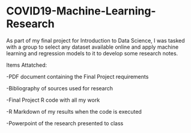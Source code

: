 # COVID19-Machine-Learning-Research

As part of my final project for Introduction to Data Science, I was tasked with a group to select any dataset available online and apply machine learning and regression models to it to develop some research notes.

Items Attatched:

-PDF document containing the Final Project requirements

-Bibliography of sources used for research

-Final Project R code with all my work

-R Markdown of my results when the code is executed

-Powerpoint of the research presented to class
